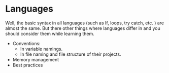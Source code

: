 # Languages

Well, the basic syntax in all languages (such as If, loops, try catch, etc. ) are almost the same. But there other things where languages differ in and you should consider them while learning them. 

- Conventions:
    - In variable namings.
    - In file naming and file structure of their projects.
- Memory management
- Best practices